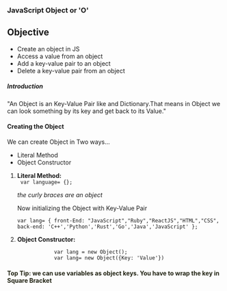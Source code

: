 ### JavaScript Object or 'O'

## Objective


- Create an object in JS
- Access a value from an object
- Add a key-value pair to an object
- Delete a key-value pair from an object


<h5 style="align-items:center"> Introduction </h5>


"An Object is an Key-Value Pair like and Dictionary.That means in Object we can look something by its key and get back to its Value."

<h4> Creating the Object </h4>

We can create Object in Two ways...


 - Literal Method
 - Object Constructor

 1. **Literal Method:**  
                     `` var language= {};``

     _the curly braces are an object_                

    Now initializing the Object with Key-Value Pair
    
    ``var lang= {
    	        front-End: "JavaScript","Ruby","ReactJS","HTML","CSS",
    	        back-end: 'C++','Python','Rust','Go','Java','JavaScript'
    	        };``

 2. **Object Constructor:**

                    var lang = new Object();
                    var lang= new Object({Key: 'Value'})



<h4 style="color: #212313;"> Top Tip: we can use variables as object keys. You have to wrap the key in Square Bracket</h4>